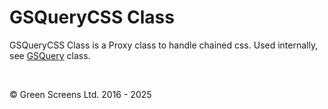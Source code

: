 # GSQueryCSS Class
 
GSQueryCSS Class is a Proxy class to handle chained css. Used internally, see [GSQuery](./GSQuery.md) class.
 
<br>

&copy; Green Screens Ltd. 2016 - 2025
